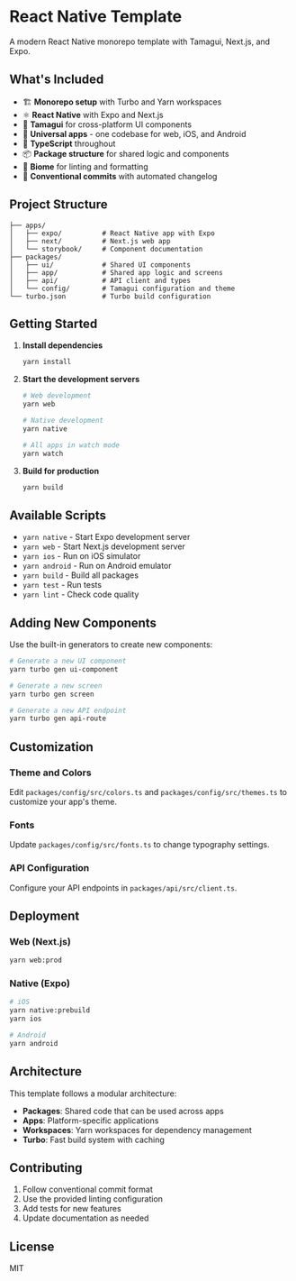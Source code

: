 # React Native Template

A modern React Native monorepo template with Tamagui, Next.js, and Expo.

## What's Included

- 🏗️ **Monorepo setup** with Turbo and Yarn workspaces
- ⚛️ **React Native** with Expo and Next.js
- 🎨 **Tamagui** for cross-platform UI components
- 📱 **Universal apps** - one codebase for web, iOS, and Android
- 🔧 **TypeScript** throughout
- 📦 **Package structure** for shared logic and components
- 🎯 **Biome** for linting and formatting
- 🔨 **Conventional commits** with automated changelog

## Project Structure

```
├── apps/
│   ├── expo/          # React Native app with Expo
│   ├── next/          # Next.js web app
│   └── storybook/     # Component documentation
├── packages/
│   ├── ui/            # Shared UI components
│   ├── app/           # Shared app logic and screens
│   ├── api/           # API client and types
│   └── config/        # Tamagui configuration and theme
└── turbo.json         # Turbo build configuration
```

## Getting Started

1. **Install dependencies**
   ```bash
   yarn install
   ```

2. **Start the development servers**
   ```bash
   # Web development
   yarn web

   # Native development
   yarn native

   # All apps in watch mode
   yarn watch
   ```

3. **Build for production**
   ```bash
   yarn build
   ```

## Available Scripts

- `yarn native` - Start Expo development server
- `yarn web` - Start Next.js development server
- `yarn ios` - Run on iOS simulator
- `yarn android` - Run on Android emulator
- `yarn build` - Build all packages
- `yarn test` - Run tests
- `yarn lint` - Check code quality

## Adding New Components

Use the built-in generators to create new components:

```bash
# Generate a new UI component
yarn turbo gen ui-component

# Generate a new screen
yarn turbo gen screen

# Generate a new API endpoint
yarn turbo gen api-route
```

## Customization

### Theme and Colors

Edit `packages/config/src/colors.ts` and `packages/config/src/themes.ts` to customize your app's theme.

### Fonts

Update `packages/config/src/fonts.ts` to change typography settings.

### API Configuration

Configure your API endpoints in `packages/api/src/client.ts`.

## Deployment

### Web (Next.js)

```bash
yarn web:prod
```

### Native (Expo)

```bash
# iOS
yarn native:prebuild
yarn ios

# Android
yarn android
```

## Architecture

This template follows a modular architecture:

- **Packages**: Shared code that can be used across apps
- **Apps**: Platform-specific applications
- **Workspaces**: Yarn workspaces for dependency management
- **Turbo**: Fast build system with caching

## Contributing

1. Follow conventional commit format
2. Use the provided linting configuration
3. Add tests for new features
4. Update documentation as needed

## License

MIT
